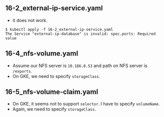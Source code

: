 ## 16-2_external-ip-service.yaml
- it does not work.
```
$ kubectl apply -f 16-2_external-ip-service.yaml 
The Service "external-ip-database" is invalid: spec.ports: Required value
```

## 16-4_nfs-volume.yaml
- Assume our NFS server is `10.186.0.53` and path on NFS server is `/exports`.
- On GKE, we need to specify `storageClass`.

## 16-5_nfs-volume-claim.yaml
- On GKE, it seems not to support `selector`. I have to specify `volumeName`.
- Again, we need to specify `storageClass`.
